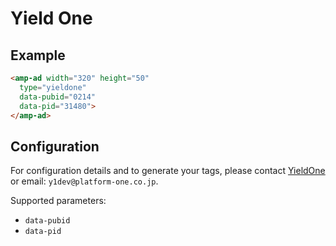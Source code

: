 <!---
Copyright 2016 The AMP HTML Authors. All Rights Reserved.

Licensed under the Apache License, Version 2.0 (the "License");
you may not use this file except in compliance with the License.
You may obtain a copy of the License at

      http://www.apache.org/licenses/LICENSE-2.0

Unless required by applicable law or agreed to in writing, software
distributed under the License is distributed on an "AS-IS" BASIS,
WITHOUT WARRANTIES OR CONDITIONS OF ANY KIND, either express or implied.
See the License for the specific language governing permissions and
limitations under the License.
-->

# Yield One

## Example

```html
<amp-ad width="320" height="50"
  type="yieldone"
  data-pubid="0214"
  data-pid="31480">
</amp-ad>
```

## Configuration


For configuration details and to generate your tags, please contact [YieldOne](https://yieldone.com/service/contact/media/index.php) or email: `y1dev@platform-one.co.jp`.

Supported parameters:

- `data-pubid`
- `data-pid`
